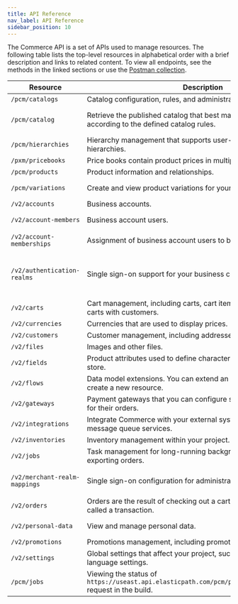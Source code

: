 ```yaml
---
title: API Reference
nav_label: API Reference
sidebar_position: 10
---
```


The Commerce API is a set of APIs used to manage resources. The following table lists the top-level resources in alphabetical order with a
brief description and links to related content. To view all endpoints, see the methods in the linked sections or use
the [Postman collection](/docs/commerce-cloud/api-overview/test-with-postman-collection).

| Resource                      | Description                                                                                                    | Links                                                                                                                                                                                                                                                                                  |
|-------------------------------|----------------------------------------------------------------------------------------------------------------|----------------------------------------------------------------------------------------------------------------------------------------------------------------------------------------------------------------------------------------------------------------------------------------|
| `/pcm/catalogs`               | Catalog configuration, rules, and administrator context.                                                       | [Catalogs](/docs/pxm/catalogs/catalog-configuration/catalog-configuration-overview)                                                                                                                                                                                                    |
| `/pcm/catalog`                | Retrieve the published catalog that best matches the shopper context according to the defined catalog rules.   | [Catalog by Shopper Context](/docs/pxm/catalogs/shopper-catalog/catalog-shopper-overview)                                                                                                                                                                                              |
| `/pcm/hierarchies`            | Hierarchy management that supports user-defined, structured hierarchies.                                       | [Hierarchies](/docs/pxm/hierarchies/hierarchies-api/hierarchies-api-overview)                                                                                                                                                                                                          |
| `/pxm/pricebooks`             | Price books contain product prices in multiple currencies.                                                     | [Price Books](/docs/pxm/pricebooks/pxm-pricebooks/pxm-pricebooks-overview)                                                                                                                                                                                                             |
| `/pcm/products`               | Product information and relationships.                                                                         | [Products](/docs/pxm/products/ep-pxm-products-api/pxm-products-api-overview)                                                                                                                                                                                                           |
| `/pcm/variations`             | Create and view product variations for your store.                                                             | [Product Variations](/docs/pxm/products/pxm-product-variations/pxm-product-variations-api/create-variation)                                                                                                                                                                            |
| `/v2/accounts`                | Business accounts.                                                                                             | [Accounts](/docs/commerce-cloud/accounts/accounts)                                                                                                                                                                                                                                     |
| `/v2/account-members`         | Business account users.                                                                                        | [Account Members](/docs/commerce-cloud/accounts/using-account-members-api/overview)                                                                                                                                                                                                    |
| `/v2/account-memberships`     | Assignment of business account users to business accounts                                                      | [Account Memberships](/docs/commerce-cloud/accounts/using-account-membership-api/overview)                                                                                                                                                                                             |
| `/v2/authentication-realms`   | Single sign-on support for your business customers.                                                            | [Authentication Realms](/docs/commerce-cloud/authentication/single-sign-on/authentication-realm-api/authentication-realm-api-overview), [OpenID Connect Profiles](/docs/commerce-cloud/authentication/single-sign-on/openid-connect-profiles-api/openid-connect-profiles-api-overview) |
| `/v2/carts`                   | Cart management, including carts, cart items, and taxes. Associate carts with customers.                       | [Carts](/docs/commerce-cloud/carts/cart-management/cart-management-overview)                                                                                                                                                                                                           |
| `/v2/currencies`              | Currencies that are used to display prices.                                                                    | [Currencies](/docs/pxm/currencies/currencies)                                                                                                                                                                                                                                          |
| `/v2/customers`               | Customer management, including addresses and orders.                                                           | [Customers](/docs/commerce-cloud/customer-management/customer-managment-api/customer-management-api-overview)                                                                                                                                                                          |
| `/v2/files`                   | Images and other files.                                                                                        | [Files](/docs/pxm/products/product-assets/files-overview)                                                                                                                                                                                                                              |
| `/v2/fields`                  | Product attributes used to define characteristics of products in a store.                                      | [Create an attribute](/docs/pxm/products/extending-pxm-products/pxm-product-attributes-api/create-attribute)                                                                                                                                                                           |
| `/v2/flows`                   | Data model extensions. You can extend an existing resource or create a new resource.                           | [Custom Data (Flows)](/docs/commerce-cloud/custom-data/custom-data-flows-api/custom-data-flows-api-overview)                                                                                                                                                                           |
| `/v2/gateways`                | Payment gateways that you can configure so that customers can pay for their orders.                            | [Gateways](/docs/commerce-cloud/payments/payments.md)                                                                                                                                                                                                                                     |
| `/v2/integrations`            | Integrate Commerce with your external systems using webhooks and message queue services.                       | [Integrations](/docs/commerce-cloud/integrations/integrations)                                                                                                                                                                                                                         |
| `/v2/inventories`             | Inventory management within your project.                                                                      | [Inventories](/docs/pxm/inventories/inventory-api-overview)                                                                                                                                                                                                                            |
| `/v2/jobs`                    | Task management for long-running background tasks, such as exporting orders.                                   | [Jobs](/docs/pxm/jobs-api/overview)                                                                                                                                                                                                                                                    |
| `/v2/merchant-realm-mappings` | Single sign-on configuration for administrators and developers.                                                | [Merchant Realm Mapping](/docs/commerce-cloud/authentication/single-sign-on/merchant-realm-mappings/merchant-realm-mappings-overview)                                                                                                                                                  |
| `/v2/orders`                  | Orders are the result of checking out a cart. A payment for an order is called a transaction.                  | [Orders](/docs/commerce-cloud/orders/orders-api/orders-api-overview), [Transactions](/docs/commerce-cloud/payments/transactions/transactions-overview)                                                                                                                                 |
| `/v2/personal-data`           | View and manage personal data.                                                                                 | [Logs](/docs/commerce-cloud/personal-data/personal-data-logs-api/personal-data-logs-api-overview), [Related Data Entries](/docs/commerce-cloud/personal-data/personal-data-related-data-entries-api/personal-data-related-entries-overview)                                            |
| `/v2/promotions`              | Promotions management, including promotion codes.                                                              | [Promotions](/docs/commerce-cloud/promotions/promotions-overview.md)                                                                                                                                                                                                                      |
| `/v2/settings`                | Global settings that affect your project, such as page length and language settings.                           | [Settings](/docs/commerce-cloud/global-project-settings/settings-overview)                                                                                                                                                                                                             |
| `/pcm/jobs`                   | Viewing the status of `https://useast.api.elasticpath.com/pcm/products/:productId/build` request in the build. | [Jobs](/docs/pxm/jobs-api/get-a-job)                                                                                                                                                                                                                                                   |
